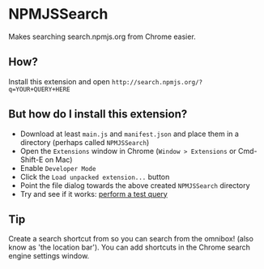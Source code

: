 NPMJSSearch
===========

Makes searching search.npmjs.org from Chrome easier.

How?
----

Install this extension and open `http://search.npmjs.org/?q=YOUR+QUERY+HERE`

But how do I install this extension?
------------------------------------

* Download at least `main.js` and `manifest.json` and place them in
	a directory (perhaps called `NPMJSSearch`)
* Open the `Extensions` window in Chrome (`Window > Extensions` or
	Cmd-Shift-E on Mac)
* Enable `Developer Mode`
* Click the `Load unpacked extension...` button
* Point the file dialog towards the above created `NPMJSSearch` directory
* Try and see if it works: [perform a test query](http://search.npmjs.org/?q=chuck)

Tip
---

Create a search shortcut from so you can search from the omnibox! (also
know as 'the location bar'). You can add shortcuts in the Chrome
search engine settings window.
